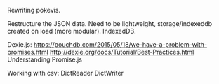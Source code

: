 Rewriting pokevis.

Restructure the JSON data.
Need to be lightweight, storage/indexeddb created on load (more modular).
IndexedDB.


Dexie.js:
https://pouchdb.com/2015/05/18/we-have-a-problem-with-promises.html
http://dexie.org/docs/Tutorial/Best-Practices.html
Understanding Promise.js

Working with csv:
DictReader
DictWriter
